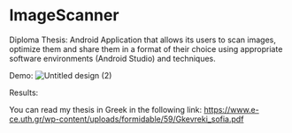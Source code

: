 # ImageScanner
Diploma Thesis: Android Application that allows its users to scan images, optimize them and share them in a format of their choice using appropriate software environments (Android Studio) and techniques.

Demo: 
![Untitled design (2)](https://user-images.githubusercontent.com/56399221/144720067-692db830-2001-4642-af47-4afc41c810a7.png)



Results:


You can read my thesis in Greek in the following link: https://www.e-ce.uth.gr/wp-content/uploads/formidable/59/Gkevreki_sofia.pdf
